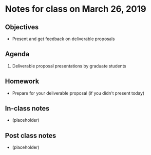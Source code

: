 # Notes for class on March 26, 2019

## Objectives
- Present and get feedback on deliverable proposals

## Agenda
1. Deliverable proposal presentations by graduate students

## Homework
- Prepare for your deliverable proposal (if you didn't present today)

## In-class notes
- (placeholder)

## Post class notes
- (placeholder)